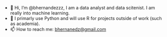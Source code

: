 - 👋 Hi, I’m @bhernandezzz, I am a data analyst and data scitenist. I am really into machine learning.
- 🌱 I primarly use Python and will use R for projects outside of work (such as academia).
- 📫 How to reach me: bhernanedz@gmail.com
